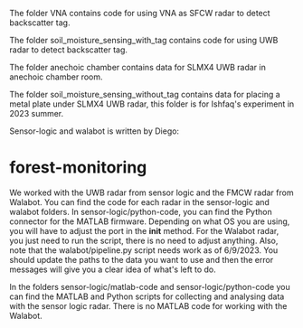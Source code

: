 The folder VNA contains code for using VNA as SFCW radar to detect backscatter tag.

The folder soil_moisture_sensing_with_tag contains code for using UWB radar to detect backscatter tag. 

The folder anechoic chamber contains data for SLMX4 UWB radar in anechoic chamber room.

The folder soil_moisture_sensing_without_tag contains data for placing a metal plate under SLMX4 UWB radar, this folder is for Ishfaq's experiment in 2023 summer.

Sensor-logic and walabot is written by Diego:
# forest-monitoring
We worked with the UWB radar from sensor logic and the FMCW radar from Walabot. You can find the code for each radar
in the sensor-logic and walabot folders. In sensor-logic/python-code, you can find the Python connector
for the MATLAB firmware. Depending on what OS you are using, you will have to adjust the port in the __init__
 method.
For the Walabot radar, you just need to run the script, there is no need to adjust anything. Also, note that the walabot/pipeline.py
script needs work as of 6/9/2023. You should update the paths to the data you want to use and then the error messages will give you
a clear idea of what's left to do.

In the folders sensor-logic/matlab-code and sensor-logic/python-code you can find the MATLAB and Python scripts for collecting and analysing data with the sensor logic radar. There 
is no MATLAB code for working with the Walabot. 

